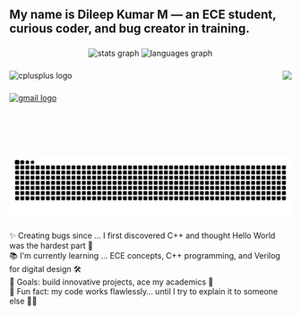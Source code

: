 <h2 align="left">My name is Dileep Kumar M — an ECE student, curious coder, and bug creator in training.</h2>

###

<div align="center">
  <img src="https://github-readme-stats.vercel.app/api?username=dileepkumar33&hide_title=false&hide_rank=false&show_icons=true&include_all_commits=true&count_private=true&disable_animations=false&theme=dracula&locale=en&hide_border=false" height="150" alt="stats graph"  />
  <img src="https://github-readme-stats.vercel.app/api/top-langs?username=dileepkumar33&locale=en&hide_title=false&layout=compact&card_width=320&langs_count=5&theme=dracula&hide_border=false" height="150" alt="languages graph"  />
</div>

###

<img align="right" height="150" src="https://i.imgflip.com/65efzo.gif"  />

###

<div align="left">
  <img src="https://cdn.jsdelivr.net/gh/devicons/devicon/icons/cplusplus/cplusplus-original.svg" height="30" alt="cplusplus logo"  />
</div>

###

<div align="left">
  <a href="dileepindo@gmail.com" target="_blank">
    <img src="https://img.shields.io/static/v1?message=Gmail&logo=gmail&label=&color=D14836&logoColor=white&labelColor=&style=for-the-badge" height="35" alt="gmail logo"  />
  </a>
</div>

###

<img src="https://raw.githubusercontent.com/dileepkumar33/dileepkumar33/output/snake.svg"/>

###

<div align="left">
</div>

###

<p align="left">✨ Creating bugs since … I first discovered C++ and thought Hello World was the hardest part 🐛<br>📚 I'm currently learning … ECE concepts, C++ programming, and Verilog for digital design 🛠<br>🎯 Goals: build innovative projects, ace my academics 🚀<br>🎲 Fun fact: my code works flawlessly… until I try to explain it to someone else 🤷‍♂️</p>

###
